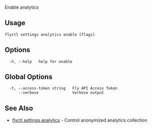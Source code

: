 Enable analytics

## Usage
~~~
flyctl settings analytics enable [flags]
~~~

## Options

~~~
  -h, --help   help for enable
~~~

## Global Options

~~~
  -t, --access-token string   Fly API Access Token
      --verbose               Verbose output
~~~

## See Also

* [flyctl settings analytics](/docs/flyctl/settings-analytics/)	 - Control anonymized analytics collection

